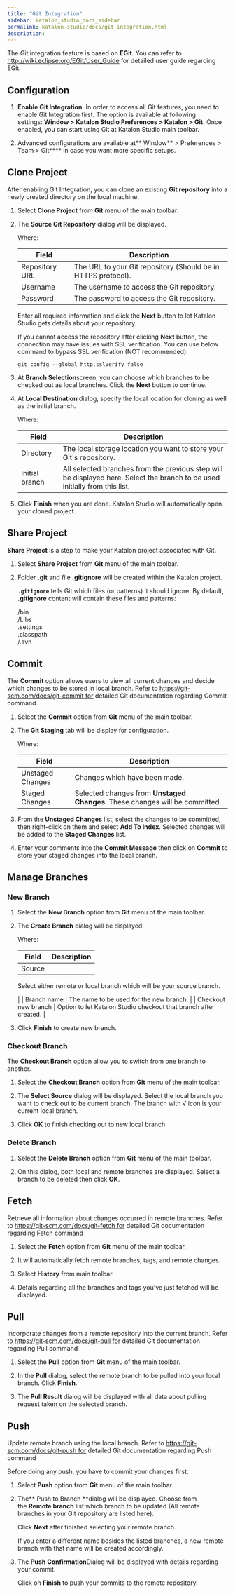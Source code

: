 ```yaml
---
title: "Git Integration" 
sidebar: katalon_studio_docs_sidebar
permalink: katalon-studio/docs/git-integration.html 
description: 
---
```

The Git integration feature is based on **EGit**. You can refer to http://wiki.eclipse.org/EGit/User_Guide for detailed user guide regarding EGit.

Configuration
-------------

1.  **Enable Git Integration.** In order to access all Git features, you need to enable Git Integration first. The option is available at following settings: **Window > Katalon Studio Preferences > Katalon > Git**. Once enabled, you can start using Git at Katalon Studio main toolbar.  
      
    
2.  Advanced configurations are available at** Window** \> Preferences > Team > Git**** in case you want more specific setups.  
      
    

Clone Project
-------------

After enabling Git Integration, you can clone an existing **Git repository** into a newly created directory on the local machine.

1.  Select **Clone Project** from **Git** menu of the main toolbar.  
      
    
2.  The **Source Git Repository** dialog will be displayed.   
      
    Where:
    
    | Field | Description |
    | --- | --- |
    | Repository URL | The URL to your Git repository (Should be in HTTPS protocol). |
    | Username | The username to access the Git repository. |
    | Password | The password to access the Git repository. |
    
    Enter all required information and click the **Next** button to let Katalon Studio gets details about your repository.
    
    If you cannot access the repository after clicking **Next** button, the connection may have issues with SSL verification. You can use below command to bypass SSL verification (NOT recommended):
    
    ```
    git config --global http.sslVerify false
    ```
    
3.  At **Branch Selection**screen, you can choose which branches to be checked out as local branches. Click the **Next** button to continue.  
    
4.  At **Local Destination** dialog, specify the local location for cloning as well as the initial branch.  
    
    Where:
    
    | Field | Description |
    | --- | --- |
    | Directory | The local storage location you want to store your Git's repository. |
    | Initial branch | All selected branches from the previous step will be displayed here. Select the branch to be used initially from this list. |
    
5.  Click **Finish** when you are done. Katalon Studio will automatically open your cloned project. 
    

Share Project
-------------

**Share Project** is a step to make your Katalon project associated with Git.

1.  Select **Share Project** from **Git** menu of the main toolbar.  
      
      
    
2.  Folder **.git** and file **.gitignore** will be created within the Katalon project.  
      
      
    
    **`.gitignore`** tells Git which files (or patterns) it should ignore. By default, **.gitignore** content will contain these files and patterns:
    
    /bin  
    /Libs  
    .settings  
    .classpath  
    /.svn
    

Commit
------

The **Commit** option allows users to view all current changes and decide which changes to be stored in local branch. Refer to https://git-scm.com/docs/git-commit for detailed Git documentation regarding Commit command.

1.  Select the **Commit** option from **Git** menu of the main toolbar.   
      
      
    
2.  The **Git Staging** tab will be display for configuration.  
      
    Where:
    
    | Field | Description |
    | --- | --- |
    | Unstaged Changes | Changes which have been made. |
    | Staged Changes | Selected changes from **Unstaged Changes.** These changes will be committed. |
    
3.  From the **Unstaged Changes** list, select the changes to be committed, then right-click on them and select **Add To Index**. Selected changes will be added to the **Staged Changes** list.  
      
    
4.  Enter your comments into the **Commit Message** then click on **Commit** to store your staged changes into the local branch.

Manage Branches
---------------

### New Branch

1.  Select the **New Branch** option from **Git** menu of the main toolbar.   
      
      
    
2.  The **Create Branch** dialog will be displayed.   
      
    Where:
    
    | Field | Description |
    | --- | --- |
    | Source | 
    Select either remote or local branch which will be your source branch.
    
    
    
     |
    | Branch name | The name to be used for the new branch. |
    | Checkout new branch | Option to let Katalon Studio checkout that branch after created. |
    
3.  Click **Finish** to create new branch.

### Checkout Branch

The **Checkout Branch** option allow you to switch from one branch to another.

1.  Select the **Checkout Branch** option from **Git** menu of the main toolbar.   
      
      
    
2.  The **Select Source** dialog will be displayed. Select the local branch you want to check out to be current branch. The branch with √ icon is your current local branch.  
      
      
    
3.  Click **OK** to finish checking out to new local branch.

### Delete Branch

1.  Select the **Delete Branch** option from **Git** menu of the main toolbar.   
      
      
    
2.  On this dialog, both local and remote branches are displayed. Select a branch to be deleted then click **OK**.  
    

Fetch
-----

Retrieve all information about changes occurred in remote branches. Refer to https://git-scm.com/docs/git-fetch for detailed Git documentation regarding Fetch command

1.  Select the **Fetch** option from **Git** menu of the main toolbar.   
      
      
    
2.  It will automatically fetch remote branches, tags, and remote changes.  
      
      
    
3.  Select **History** from main toolbar   
      
      
    
4.  Details regarding all the branches and tags you've just fetched will be displayed.  
    

Pull
----

Incorporate changes from a remote repository into the current branch. Refer to https://git-scm.com/docs/git-pull for detailed Git documentation regarding Pull command

1.  Select the **Pull** option from **Git** menu of the main toolbar.   
      
      
    
2.  In the **Pull** dialog, select the remote branch to be pulled into your local branch. Click **Finish**.   
      
      
    
3.  The **Pull Result** dialog will be displayed with all data about pulling request taken on the selected branch.  
    

Push
----

Update remote branch using the local branch. Refer to https://git-scm.com/docs/git-push for detailed Git documentation regarding Push command

Before doing any push, you have to commit your changes first. 

1.  Select **Push** option from **Git** menu of the main toolbar.   
    
2.  The** Push to Branch **dialog will be displayed. Choose from the **Remote branch** list which branch to be updated (All remote branches in your Git repository are listed here). 
    
      
    Click **Next** after finished selecting your remote branch.
    
    If you enter a different name besides the listed branches, a new remote branch with that name will be created accordingly.
    
3.  The **Push Confirmation**Dialog will be displayed with details regarding your commit.  
      
    Click on **Finish** to push your commits to the remote repository.